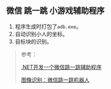 ## 微信 跳一跳 小游戏辅助程序


1. 程序生成时打包了`adb.exe`。
2. 自动识别小人的坐标。
3. 目标块的识别。


> 参考：
> 
> [.NET开发一个微信跳一跳辅助程序](https://www.cnblogs.com/dotnet-org-cn/p/8149693.html)
> 
> [图像识别：微信跳一跳机器人](https://www.cnblogs.com/experdot/p/8157666.html)

